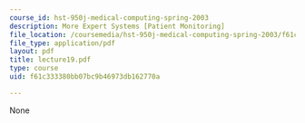 ```yaml
---
course_id: hst-950j-medical-computing-spring-2003
description: More Expert Systems [Patient Monitoring]
file_location: /coursemedia/hst-950j-medical-computing-spring-2003/f61c333380bb07bc9b46973db162770a_lecture19.pdf
file_type: application/pdf
layout: pdf
title: lecture19.pdf
type: course
uid: f61c333380bb07bc9b46973db162770a

---
```

None